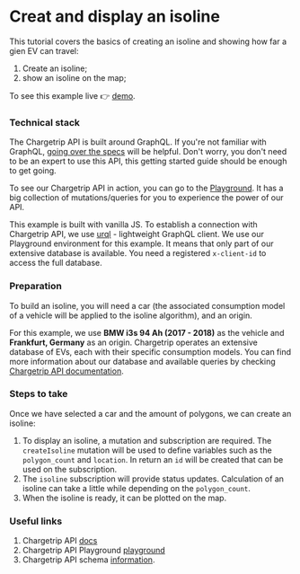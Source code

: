 # Creat and display an isoline

This tutorial covers the basics of creating an isoline and showing how far a gien EV can travel:

1.  Create an isoline;
2.  show an isoline on the map;

To see this example live 👉 [demo](https://examples.chargetrip.com/?id=isolines/).

### Technical stack

The Chargetrip API is built around GraphQL. If you're not familiar with GraphQL, [going over the specs](https://graphql.org/learn/) will be helpful. Don't worry, you don't need to be an expert to use this API, this getting started guide should be enough to get going.

To see our Chargetrip API in action, you can go to the [Playground](https://playground.chargetrip.com/). It has a big collection of mutations/queries for you to experience the power of our API.

This example is built with vanilla JS. To establish a connection with Chargetrip API, we use [urql](https://formidable.com/open-source/urql/) - lightweight GraphQL client.
We use our Playground environment for this example. It means that only part of our extensive database is available. You need a registered `x-client-id` to access the full database.

### Preparation

To build an isoline, you will need a car (the associated consumption model of a vehicle will be applied to the isoline algorithm), and an origin.

For this example, we use **BMW i3s 94 Ah (2017 - 2018)** as the vehicle and **Frankfurt, Germany** as an origin.
Chargetrip operates an extensive database of EVs, each with their specific consumption models. You can find more information about our database and available queries by checking [Chargetrip API documentation](https://developers.chargetrip.com/API-Reference/Cars/introduction).

### Steps to take

Once we have selected a car and the amount of polygons, we can create an isoline:

1. To display an isoline, a mutation and subscription are required. The `createIsoline` mutation will be used to define variables such as the `polygon_count` and `location`. In return an `id` will be created that can be used on the subscription.
2. The `isoline` subscription will provide status updates. Calculation of an isoline can take a little while depending on the `polygon_count`.
3. When the isoline is ready, it can be plotted on the map.

### Useful links

1. Chargetrip API [docs](https://developers.chargetrip.com/)
2. Chargetrip API Playground [playground](https://playground.chargetrip.com/)
3. Chargetrip API schema [information](https://voyager.chargetrip.com/).
